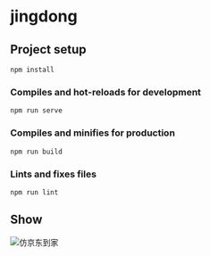 # jingdong

## Project setup
```
npm install
```

### Compiles and hot-reloads for development
```
npm run serve
```

### Compiles and minifies for production
```
npm run build
```

### Lints and fixes files
```
npm run lint
```

## Show

![仿京东到家](../../source/images/README/%E4%BB%BF%E4%BA%AC%E4%B8%9C%E5%88%B0%E5%AE%B6.gif)
